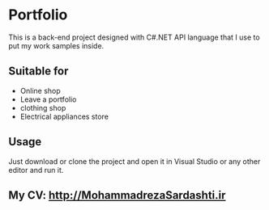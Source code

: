 # Portfolio
This is a back-end project designed with C#.NET API language that I use to put my work samples inside.


## Suitable for 

- Online shop
- Leave a portfolio
- clothing shop
- Electrical appliances store

## Usage

Just download or clone the project and open it in Visual Studio or any other editor and run it.

## My CV: http://MohammadrezaSardashti.ir
